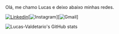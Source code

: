 Olá, me chamo Lucas e deixo abaixo minhas redes.

[![Linkedin](https://img.shields.io/badge/LinkedIn-0077B5?style=for-the-badge&logo=linkedin&logoColor=white)](https://www.linkedin.com/in/lucasvaldetario/?originalSubdomain=br)[![Instagram](https://img.shields.io/badge/Instagram-E4405F?style=for-the-badge&logo=instagram&logoColor=white)][![Gmail](https://img.shields.io/badge/Gmail-D14836?style=for-the-badge&logo=gmail&logoColor=white)]

![Lucas-Valdetario's GitHub stats](https://github-readme-stats.vercel.app/api?username=Lucas-Valdetario&show_icons=true&theme=radical)
